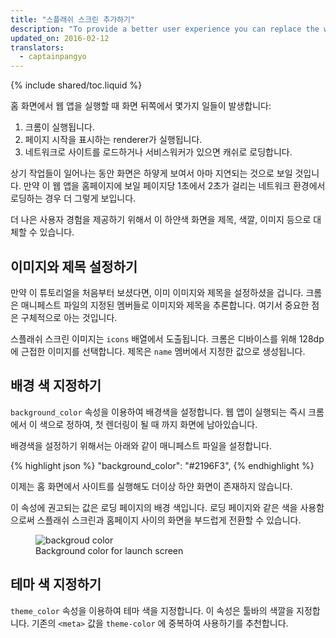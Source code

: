 ```yaml
---
title: "스플래쉬 스크린 추가하기"
description: "To provide a better user experience you can replace the white launch screen with a title, color, and images."
updated_on: 2016-02-12
translators:
  - captainpangyo
---
```


{% include shared/toc.liquid %}

홈 화면에서 웹 앱을 실행할 때 화면 뒤쪽에서 몇가지 일들이 발생합니다:

1. 크롬이 실행됩니다.
2. 페이지 시작을 표시하는 renderer가 실행됩니다.
3. 네트워크로 사이트를 로드하거나 서비스워커가 있으면 캐쉬로 로딩합니다.

상기 작업들이 일어나는 동안 화면은 하얗게 보여서 아마 지연되는 것으로 보일 것입니다.
만약 이 웹 앱을 홈페이지에 보일 페이지당 1초에서 2초가 걸리는 네트워크 환경에서 로딩하는 경우 더 그렇게 보입니다.

더 나은 사용자 경험을 제공하기 위해서 이 하얀색 화면을 제목, 색깔, 이미지 등으로 대체할 수 있습니다.

## 이미지와 제목 설정하기

만약 이 튜토리얼을 처음부터 보셨다면, 이미 이미지와 제목을 설정하셨을 겁니다. 크롬은 매니페스트 파일의 지정된 멤버들로 이미지와 제목을 추론합니다.
여기서 중요한 점은 구체적으로 아는 것입니다.

스플래쉬 스크린 이미지는 `icons` 배열에서 도출됩니다. 크롬은 디바이스를 위해 128dp 에 근접한 이미지를 선택합니다. 제목은 `name` 멤버에서 지정한 값으로 생성됩니다.

## 배경 색 지정하기

`background_color` 속성을 이용하여 배경색을 설정합니다.
웹 앱이 실행되는 즉시 크롬에서 이 색으로 정하여, 첫 렌더링이 될 때 까지 화면에 남아있습니다.

배경색을 설정하기 위해서는 아래와 같이 매니페스트 파일을 설정합니다.

{% highlight json %}
"background_color": "#2196F3",
{% endhighlight %}

이제는 홈 화면에서 사이트를 실행해도 더이상 하얀 화면이 존재하지 않습니다.

이 속성에 권고되는 값은 로딩 페이지의 배경 색입니다. 로딩 페이지와 같은 색을 사용함으로써 스플래쉬 스크린과 홈페이지 사이의 화면을 부드럽게 전환할 수 있습니다.

<figure>
  <img src="images/background-color.gif" alt="backgroud color" style="max-height: 550px;">
  <figcaption>Background color for launch screen</figcaption>
</figure>

## 테마 색 지정하기

`theme_color` 속성을 이용하여 테마 색을 지정합니다. 이 속성은 툴바의 색깔을 지정합니다.
기존의 `<meta>` 값을 `theme-color` 에 중복하여 사용하기를 추천합니다.
